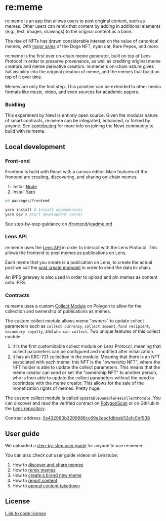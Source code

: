 # re:meme

re:meme is an app that allows users to post original content, such as memes. Other users can remix that content by adding in additional elements (e.g., text, images, drawings) to the original content as a base.

The rise of NFTs has drawn considerable interest on the value of canonical memes, with [major sales](https://mashable.com/article/classic-memes-sold-nft-prices) of the Doge NFT, nyan cat, Rare Pepes, and more.

re:meme is the first ever on-chain meme generator, built on top of Lens Protocol in order to preserve provenance, as well as crediting original meme creators and meme derivative creators. re:meme's on-chain nature gives full visibility into the original creation of meme, and the memes that build on top of it over time.

Memes are only the first step. This primitive can be extended to other media formats like music, video, and even sources for academic papers.

### Buidling

This experiment by Newt is entirely open source. Given the modular nature of smart contracts, re:meme can be integrated, enhanced, or forked by anyone. See [contributing](CONTRIBUTING.md) for more info on joining the Newt community to build with re:meme.


## Local development

### Front-end

Frontend is build with React with a canvas editor. Main features of the frontend are creating, discovering, and sharing on-chain memes.

1. Install [Node](https://nodejs.org/en/download/)
1. Install [Yarn](https://classic.yarnpkg.com/lang/en/docs/install/)

```bash
cd packages/frontend

yarn install # Install dependencies
yarn dev # Start development server
```

See step-by-step guidance on [/frontend/readme.md](/frontend/README.md)

### Lens API

re:meme uses the [Lens API](https://docs.lens.xyz/docs/introduction) in order to interact with the Lens Protocol. This allows the frontend to post memes as publications on Lens.

Each meme that you create is a publication on Lens, to create the actual post we call the [post create endpoint](https://docs.lens.xyz/docs/create-post-typed-data) in order to send the data in-chain.

An IPFS gateway is also used in order to upload and pin memes as content onto IPFS.

### Contracts

re:meme uses a custom [Collect Module](https://docs.lens.xyz/docs/icollectmodulesol) on Polygon to allow for the collection and ownership of publications as memes.

The custom collect module allows meme "owners" to update collect parameters such as `collect currency`, `collect amount`, `fund recipient`, `secondary royalty`, and `who can collect`. Two unique features of this collect module:
1. It is the first customizable collect module on Lens Protocol, meaning that collect parameters can be configured and modified after initialization.
1. It has an ERC-721 collection in the module. Meaning that there is an NFT associated with each meme; this NFT is the "ownership NFT", where the NFT holder is able to update the collect parameters. This means that the meme creator can send or sell the "ownership NFT" to another person, who is then able to update the collect parameters without the need to coorindate with the meme creator. This allows for the sale of the monetization rights of memes. Pretty huge.

The custom collect module is called `UpdatableOwnableFeeCollectModule`. You can discover and read the verified contract on [PolygonScan](https://polygonscan.com/address/0x432960b3209686cc69e2eec1dbbab52a1c0bf938) or on GitHub in the [Lens repository](https://github.com/lens-protocol/modules/blob/master/contracts/collect/UpdatableOwnableFeeCollectModule.sol).

Contract address: [0x432960b3209686cc69e2eec1dbbab52a1c0bf938](https://polygonscan.com/address/0x432960b3209686cc69e2eec1dbbab52a1c0bf938)

## User guide

We uploaded a [step-by-step user guide](https://wearenewt.xyz/roadmap/lens-memixer/rememe-user-guide) for anyone to use re:meme.

You can also check out user guide videos on Lenstube:

1. How to [discover and share memes](https://lenstube.xyz/watch/0xf803-0x02)
1. How to [remix memes](https://lenstube.xyz/watch/0xf803-0x03)
1. How to [create a brand new meme](https://lenstube.xyz/watch/0xf803-0x04)
1. How to [report content](https://lenstube.xyz/watch/0xf803-0x05)
1. How to [appeal content takedown](https://lenstube.xyz/watch/0xf803-0x06)


## License

[Link to code license](LICENSE.md)
